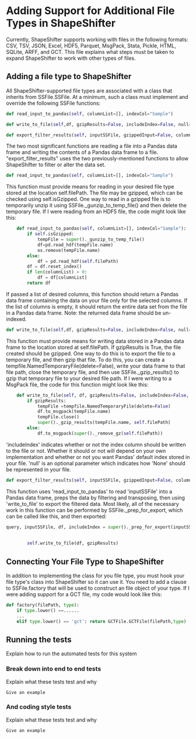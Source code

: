 # Adding Support for Additional File Types in ShapeShifter

Currently, ShapeShifter supports working with files in the following formats: CSV, TSV, JSON, Excel, HDF5, Parquet, MsgPack, Stata, Pickle, HTML, SQLite, ARFF, and GCT. This file explains what steps must be taken to expand ShapeShifter to work with other types of files.


## Adding a file type to ShapeShifter

All ShapeShifter-supported file types are associated with a class that inherits from SSFile.SSFile. 
At a minimum, such a class must implement and override the following SSFile functions:

```python
def read_input_to_pandas(self, columnList=[], indexCol="Sample")

def write_to_file(self,df, gzipResults=False, includeIndex=False, null='NA')

def export_filter_results(self, inputSSFile, gzippedInput=False, columnList=[], query=None, transpose=False, includeAllColumns=False, gzipResults=False, indexCol="Sample"):
```
The two most significant functions are reading a file into a Pandas data frame and writing the contents of a Pandas data frame
to a file. "export_filter_results" uses the two previously-mentioned functions to allow ShapeShifter to filter or alter the data set.
```python
def read_input_to_pandas(self, columnList=[], indexCol="Sample")
```
This function must provide means for reading in your desired file type stored at the location self.filePath. The file may be gzipped, which can be checked 
using self.isGzipped. One way to read in a gzipped file is to temporarily unzip it using SSFile._gunzip_to_temp_file()
and then delete the temporary file. If I were reading from an HDF5 file, the code might look like this:

```python
    def read_input_to_pandas(self, columnList=[], indexCol="Sample"):
        if self.isGzipped:
            tempFile = super()._gunzip_to_temp_file()
            df=pd.read_hdf(tempFile.name)
            os.remove(tempFile.name)
        else:
            df = pd.read_hdf(self.filePath)
        df = df.reset_index()
        if len(columnList) > 0:
            df = df[columnList]
        return df
```

If passed a list of desired columns, this function should return a Pandas data frame containing the data on your file only for the selected columns. 
If the list of columns is empty, it should return the entire data set from the file in a Pandas data frame.
Note: the returned data frame should be un-indexed.

```python
def write_to_file(self,df, gzipResults=False, includeIndex=False, null='NA')
```
This function must provide means for writing data stored in a Pandas data frame to the location stored at self.filePath. 
If gzipResults is True, the file created should be gzipped. One way to do this is to export the file to a temporary file, and then gzip that file. 
To do this, you can create a tempfile.NamedTemporaryFile(delete=False), write your data frame to that file path, close the temporary file, and then
use SSFile._gzip_results() to gzip that temporary file to your desired file path. 
If I were writing to a MsgPack file, the code for this function might look like this:
```python
    def write_to_file(self, df, gzipResults=False, includeIndex=False, null='NA'):
        if gzipResults:
            tempFile =tempfile.NamedTemporaryFile(delete=False)
            df.to_msgpack(tempFile.name)
            tempFile.close()
            super()._gzip_results(tempFile.name, self.filePath)
        else:
            df.to_msgpack(super()._remove_gz(self.filePath))
```
'includeIndex' indicates whether or not the index column should be written to the file or not. Whether it should or not will depend on your own implementation and whether or not you
want Pandas' default index stored in your file. 'null' is an optional parameter which indicates how 'None' should be represented in your file.
```python
def export_filter_results(self, inputSSFile, gzippedInput=False, columnList=[], query=None, transpose=False, includeAllColumns=False, gzipResults=False, indexCol="Sample"):
```
This function uses 'read_input_to_pandas' to read 'inputSSFile' into a Pandas data frame, preps the data by filtering and transposing, then using 'write_to_file' to export the filtered data.
Most likely, all of the necessary work in this function can be performed by SSFile._prep_for_export, which can be called like this, and then exported:

```python
query, inputSSFile, df, includeIndex = super()._prep_for_export(inputSSFile, gzippedInput, columnList, query,
                                                                        transpose, includeAllColumns, df, includeIndex,
                                                                        indexCol)
        self.write_to_file(df, gzipResults)
```
## Connecting Your File Type to ShapeShifter
In addition to implementing the class for you file type, you must hook your file type's class into ShapeShifter so it can use it.
You need to add a clause to SSFile.factory
that will be used to construct an file object of your type. If I were adding support for a GCT file, my code would look like  this:
```python
def factory(filePath, type):
    if type.lower() ==......
    ...
    elif type.lower() == 'gct': return GCTFile.GCTFile(filePath,type)
```


## Running the tests

Explain how to run the automated tests for this system

### Break down into end to end tests

Explain what these tests test and why

```
Give an example
```

### And coding style tests

Explain what these tests test and why

```
Give an example
```
